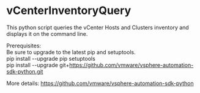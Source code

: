 # vCenterInventoryQuery

This python script queries the vCenter Hosts and Clusters inventory and displays it on the command line.

Prerequisites: <br>
Be sure to upgrade to the latest pip and setuptools. <br>
pip install --upgrade pip setuptools <br>
pip install --upgrade git+https://github.com/vmware/vsphere-automation-sdk-python.git

More details: 
https://github.com/vmware/vsphere-automation-sdk-python

